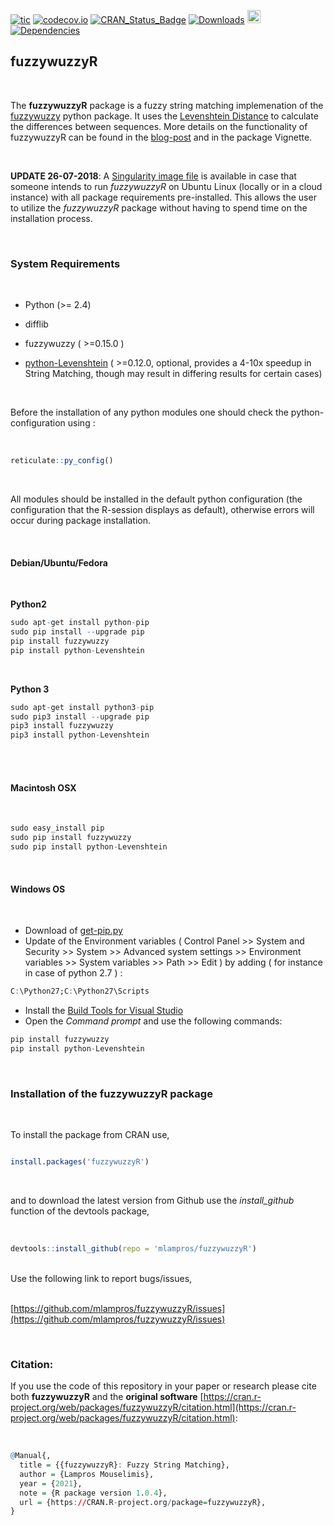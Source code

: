 
[![tic](https://github.com/mlampros/fuzzywuzzyR/workflows/tic/badge.svg?branch=master)](https://github.com/mlampros/fuzzywuzzyR/actions)
[![codecov.io](https://codecov.io/github/mlampros/fuzzywuzzyR/coverage.svg?branch=master)](https://codecov.io/github/mlampros/fuzzywuzzyR?branch=master)
[![CRAN_Status_Badge](http://www.r-pkg.org/badges/version/fuzzywuzzyR)](http://cran.r-project.org/package=fuzzywuzzyR)
[![Downloads](http://cranlogs.r-pkg.org/badges/grand-total/fuzzywuzzyR?color=blue)](http://www.r-pkg.org/pkg/fuzzywuzzyR)
<a href="https://www.buymeacoffee.com/VY0x8snyh" target="_blank"><img src="https://www.buymeacoffee.com/assets/img/custom_images/orange_img.png" alt="Buy Me A Coffee" height="21px" ></a>
[![Dependencies](https://tinyverse.netlify.com/badge/fuzzywuzzyR)](https://cran.r-project.org/package=fuzzywuzzyR)


## fuzzywuzzyR
<br>

The **fuzzywuzzyR** package is a fuzzy string matching implemenation of the [fuzzywuzzy](https://github.com/seatgeek/fuzzywuzzy) python package. It uses the [Levenshtein Distance](https://en.wikipedia.org/wiki/Levenshtein_distance) to calculate the differences between sequences. More details on the functionality of fuzzywuzzyR can be found in the [blog-post](http://mlampros.github.io/2017/04/13/fuzzywuzzyR_package/) and in the package Vignette.


<br>

**UPDATE 26-07-2018**: A [Singularity image file](http://mlampros.github.io/2018/07/26/singularity_containers/) is available in case that someone intends to run *fuzzywuzzyR* on Ubuntu Linux (locally or in a cloud instance) with all package requirements pre-installed. This allows the user to utilize the *fuzzywuzzyR* package without having to spend time on the installation process.

<br>

### **System Requirements**

<br>

* Python (>= 2.4)

* difflib

* fuzzywuzzy ( >=0.15.0 )

* [python-Levenshtein](https://github.com/ztane/python-Levenshtein/) ( >=0.12.0, optional, provides a 4-10x speedup in String Matching, though may result in differing results for certain cases)

<br>

Before the installation of any python modules one should check the python-configuration using :

<br>

```R
reticulate::py_config()

```
<br>

All modules should be installed in the default python configuration (the configuration that the R-session displays as default), otherwise errors will occur during package installation. 

<br>

#### **Debian/Ubuntu/Fedora**

<br>

**Python2**

```R
sudo apt-get install python-pip
sudo pip install --upgrade pip
pip install fuzzywuzzy
pip install python-Levenshtein
```
<br>

**Python 3**

```R
sudo apt-get install python3-pip
sudo pip3 install --upgrade pip
pip3 install fuzzywuzzy
pip3 install python-Levenshtein
```
<br><br>



#### **Macintosh OSX** 
<br>

```R
sudo easy_install pip
sudo pip install fuzzywuzzy
sudo pip install python-Levenshtein
```
<br>

#### **Windows OS**

<br>

* Download of [get-pip.py](https://bootstrap.pypa.io/get-pip.py)
* Update of the Environment variables ( Control Panel >> System and Security >> System >> Advanced system settings >> Environment variables >> System variables >> Path >> Edit ) by adding ( for instance in case of python 2.7 ) : 
```R
C:\Python27;C:\Python27\Scripts
```

* Install the [Build Tools for Visual Studio](https://visualstudio.microsoft.com/downloads/#build-tools-for-visual-studio-2017)
* Open the *Command prompt* and use the following commands:
```R
pip install fuzzywuzzy
pip install python-Levenshtein
```

<br>

### **Installation of the fuzzywuzzyR package**

<br>

To install the package from CRAN use, 

```R

install.packages('fuzzywuzzyR')


```
<br>

and to download the latest version from Github use the *install_github* function of the devtools package,
<br><br>

```R

devtools::install_github(repo = 'mlampros/fuzzywuzzyR')

```
<br>
Use the following link to report bugs/issues,
<br><br>

[https://github.com/mlampros/fuzzywuzzyR/issues](https://github.com/mlampros/fuzzywuzzyR/issues)

<br>

### **Citation:**

If you use the code of this repository in your paper or research please cite both **fuzzywuzzyR** and the **original software** [https://cran.r-project.org/web/packages/fuzzywuzzyR/citation.html](https://cran.r-project.org/web/packages/fuzzywuzzyR/citation.html):

<br>

```R
@Manual{,
  title = {{fuzzywuzzyR}: Fuzzy String Matching},
  author = {Lampros Mouselimis},
  year = {2021},
  note = {R package version 1.0.4},
  url = {https://CRAN.R-project.org/package=fuzzywuzzyR},
}
```

<br>
